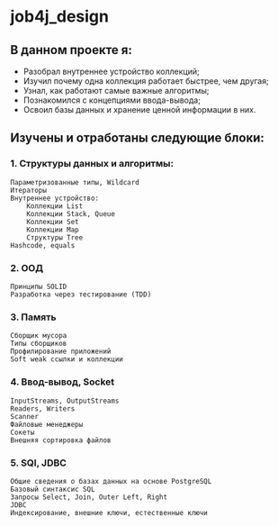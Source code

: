 # job4j_design

## В данном проекте я:
- Разобрал внутреннее устройство коллекций;
- Изучил почему одна коллекция работает быстрее, чем другая;
- Узнал, как работают самые важные алгоритмы;
- Познакомился с концепциями ввода-вывода;
- Освоил базы данных и хранение ценной информации в них.

## Изучены и отработаны следующие блоки:

### 1. Структуры данных и алгоритмы:
    Параметризованные типы, Wildcard
    Итераторы
    Внутреннее устройство:
        Коллекции List
        Коллекции Stack, Queue
        Коллекции Set
        Коллекции Map
        Структуры Tree
    Hashcode, equals
### 2. ООД
    Принципы SOLID
    Разработка через тестирование (TDD)
### 3. Память
    Cборщик мусора
    Типы сборщиков
    Профилирование приложений
    Soft weak ссылки и коллекции
### 4. Ввод-вывод, Socket
    InputStreams, OutputStreams
    Readers, Writers
    Scanner
    Файловые менеджеры
    Сокеты
    Внешняя сортировка файлов
### 5. SQl, JDBC
    Общие сведения о базах данных на основе PostgreSQL
    Базовый синтаксис SQL
    Запросы Select, Join, Outer Left, Right
    JDBC
    Индексирование, внешние ключи, естественные ключи